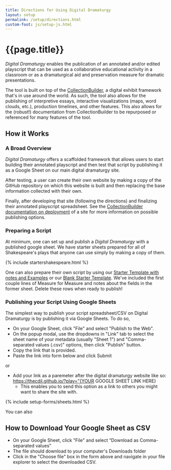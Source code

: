 ```yaml
---
title: Directions for Using Digital Dramaturgy
layout: setup
permalink: /setup/directions.html
custom-foot: js/setup-js.html
---
```


# {{page.title}}

_Digital Dramaturgy_ enables the publication of an annotated and/or edited playscript that can be used as a collaborative educational activity in a classroom or as a dramaturgical aid and preservation measure for dramatic presentations. 

The tool is built on top of the [CollectionBuilder](https://collectionbuilder.github.io/), a digital exhibit framework that's in use around the world. As such, the tool also allows for the publishing of interpretive essays, interactive visualizations (maps, word clouds, etc.), production timelines, and other features. This also allows for the (robust!) documentation from CollectionBuilder to be repurposed or referenced for many features of the tool. 

## How it Works

### A Broad Overview

_Digital Dramaturgy_ offers a scaffolded framework that allows users to start building their annotated playscript and then test that script by publishing it as a Google Sheet on our main digital dramaturgy site. 

After testing, a user can create their own website by making a copy of the GitHub repository on which this website is built and then replacing the base information collected with their own. 

Finally, after developing that site (following the directions) and finalizing their annotated playscript spreadsheet. See the [CollectionBuilder documentation on deployment](https://collectionbuilder.github.io/cb-docs/docs/deploy/) of a site for more information on possible publishing options. 

### Preparing a Script

At minimum, one can set up and publish a _Digital Dramaturgy_ with a published google sheet. We have starter sheets prepared for all of Shakespeare's plays that anyone can use simply by making a copy of them. 

{% include startershakespeare.html %}

One can also prepare their own script by using our [Starter Template with notes and Examples](https://docs.google.com/spreadsheets/d/1poB0eUjzNKAul30uNSSTJWgduVcUKohb8CH2fKxypK8/copy) or our [Blank Starter Template](https://docs.google.com/spreadsheets/d/1OD4D9xQe59fCAxJN0Aag30BkbKDPHXbM5J_m_hvhTAk/copy). We've included the first couple lines of Measure for Measure and notes about the fields in the former sheet. Delete these rows when ready to publish!

### Publishing your Script Using Google Sheets

The simplest way to publish your script spreadsheet/CSV on Digital Dramaturgy is by publishing it via Google Sheets. To do so, 

- On your Google Sheet, click "File" and select "Publish to the Web".
- On the popup modal, use the dropdowns in "Link" tab to select the sheet name of your metadata (usually "Sheet 1") and "Comma-separated values (.csv)" options, then click "Publish" button.
- Copy the link that is provided.
- Paste the link into form below and click Submit 

or
 
- Add your link as a paremeter after the digital dramaturgy website like so: https://thecdil.github.io/?play="{YOUR GOOGLE SHEET LINK HERE}
    - This enables you to send this option as a link to others you might want to share the site with. 

{% include setup-forms/sheets.html %}

You can also 




## How to Download Your Google Sheet as CSV

- On your Google Sheet, click "File" and select “Download as Comma-separated values”
- The file should download to your computer's Downloads folder
- Click in the "Choose file" box in the form above and navigate in your file explorer to select the downloaded CSV.